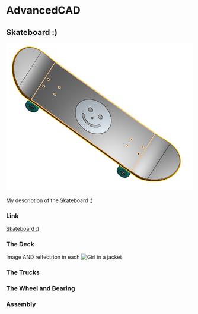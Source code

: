 # AdvancedCAD

## Skateboard :)
![Skateboard :)](https://github.com/inovotn04/AdvancedCAD/blob/main/Images/Skateboard.png?raw=true)

My description of the Skateboard :)

### Link
[Skateboard :)](https://cvilleschools.onshape.com/documents/7101b0ae21cf2c3408e82262/w/627eb570c47ef1134c3f0e7a/e/ea5916481316ccc3d8594f33?renderMode=0&uiState=61701fa1b5044d58e2fe7d55)

### The Deck
Image AND relfectrion in each 
<img src="img_girl.jpg" alt="Girl in a jacket" width="500">

### The Trucks 

### The Wheel and Bearing

### Assembly

